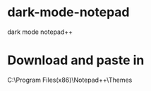 # dark-mode-notepad
dark mode notepad++

# Download and paste in

C:\Program Files(x86)\Notepad++\Themes
